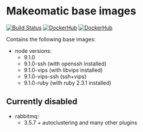 # Makeomatic base images

[![Build Status](https://travis-ci.org/makeomatic/alpine-node.svg?branch=master)](https://travis-ci.org/makeomatic/alpine-node)
[![DockerHub](https://img.shields.io/badge/docker-available-blue.svg)](https://hub.docker.com/r/makeomatic/node)
[![DockerHub](https://img.shields.io/docker/pulls/makeomatic/node.svg)](https://hub.docker.com/r/makeomatic/node)

Contains the following base images:

* node versions:
  - 9.1.0
  - 9.1.0-ssh (with openssh installed)
  - 9.1.0-vips (with libvips installed)
  - 9.1.0-vips-ssh (ssh+vips)
  - 9.1.0-ruby (with ruby 2.3.1 installed)

## Currently disabled

* rabbitmq:
  - 3.5.7 + autoclustering and many other plugins

